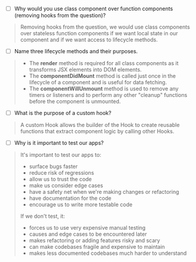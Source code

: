 - [ ] Why would you use class component over function components (removing hooks from the question)?

> Removing hooks from the question, we would use class components over stateless function components if we want local state in our component and if we want access to lifecycle methods.

- [ ] Name three lifecycle methods and their purposes.

> - The **render** method is required for all class components as it transforms JSX elements into DOM elements.
> - The **componentDidMount** method is called just once in the lifecycle of a component and is useful for data fetching.
> - The **componentWillUnmount** method is used to remove any timers or listeners and to perform any other "cleanup" functions before the component is unmounted.

- [ ] What is the purpose of a custom hook?

> A custom Hook allows the builder of the Hook to create reusable functions that extract component logic by calling other Hooks.

- [ ] Why is it important to test our apps?

> It's important to test our apps to:
>
> - surface bugs faster
> - reduce risk of regressions
> - allow us to trust the code
> - make us consider edge cases
> - have a safety net when we're making changes or refactoring
> - have documentation for the code
> - encourage us to write more testable code
>
> If we don't test, it:
>
> - forces us to use very expensive manual testing
> - causes and edge cases to be encountered later
> - makes refactoring or adding features risky and scary
> - can make codebases fragile and expensive to maintain
> - makes less documented codebases much harder to understand
